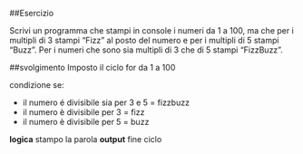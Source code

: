 ##Esercizio

 Scrivi un programma che stampi in console i numeri da 1 a 100,
 ma che per i multipli di 3 stampi “Fizz” al posto del numero e per i multipli di 5 stampi “Buzz”.
 Per i numeri che sono sia multipli di 3 che di 5 stampi “FizzBuzz”.

##svolgimento
Imposto il ciclo for da 1 a 100

condizione se:
- il numero é divisibile sia per 3 e 5 = fizzbuzz
- il numero è divisibile per 3 = fizz
- il numero è divisibile per 5 = buzz

**logica**
stampo la parola
**output**
fine ciclo